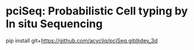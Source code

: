 # pciSeq: Probabilistic Cell typing by In situ Sequencing



pip install git+https://github.com/acycliq/pciSeq.git@dev_3d
